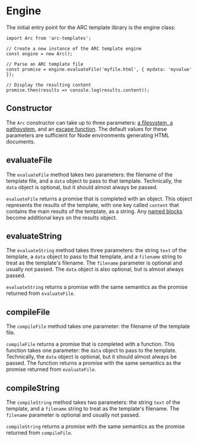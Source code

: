 # Engine

The initial entry point for the ARC template library is the engine class:

    import Arc from 'arc-templates';
    
    // Create a new instance of the ARC template engine
    const engine = new Arc();
    
    // Parse an ARC template file
    const promise = engine.evaluateFile('myfile.html', { mydata: 'myvalue' });
    
    // Display the resulting content
    promise.then(results => console.log(results.content));

## Constructor

The `Arc` constructor can take up to three parameters: [a filesystem, a pathsystem](filesystem.md), and an [escape function](expressions.md#escaping). The default values for these parameters are sufficient for Node environments generating HTML documents.

## evaluateFile

The `evaluateFile` method takes two parameters: the filename of the template file, and a `data` object to pass to that template. Technically, the `data` object is optional, but it should almost always be passed.

`evaluateFile` returns a promise that is completed with an object. This object represents the results of the template, with one key called `content` that contains the main results of the template, as a string. Any [named blocks](layout.md) become additional keys on the results object.

## evaluateString

The `evaluateString` method takes three parameters: the string `text` of the template, a `data` object to pass to that template, and a `filename` string to treat as the template's filename. The `filename` parameter is optional and usually not passed. The `data` object is also optional, but is almost always passed.
  
`evaluateString` returns a promise with the same semantics as the promise returned from `evaluateFile`.

## compileFile

The `compileFile` method takes one parameter: the filename of the template file.

`compileFile` returns a promise that is completed with a function. This function takes one parameter: the `data` object to pass to the template. Technically, the `data` object is optional, but it should almost always be passed. The function returns a promise with the same semantics as the promise returned from `evaluateFile`.

## compileString

The `compileString` method takes two parameters: the string `text` of the template, and a `filename` string to treat as the template's filename. The `filename` parameter is optional and usually not passed.

`compileString` returns a promise with the same semantics as the promise returned from `compileFile`.
